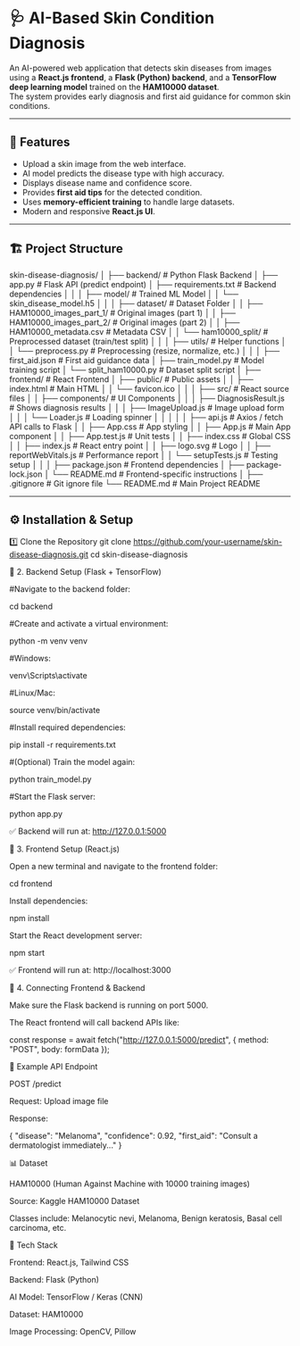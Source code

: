 # 🩺 AI-Based Skin Condition Diagnosis

An AI-powered web application that detects skin diseases from images using a **React.js frontend**, a **Flask (Python) backend**, and a **TensorFlow deep learning model** trained on the **HAM10000 dataset**.  
The system provides early diagnosis and first aid guidance for common skin conditions.

---

## 📌 Features
- Upload a skin image from the web interface.
- AI model predicts the disease type with high accuracy.
- Displays disease name and confidence score.
- Provides **first aid tips** for the detected condition.
- Uses **memory-efficient training** to handle large datasets.
- Modern and responsive **React.js UI**.

---

## 🏗 Project Structure
skin-disease-diagnosis/
│
├── backend/                         # Python Flask Backend
│   ├── app.py                        # Flask API (predict endpoint)
│   ├── requirements.txt              # Backend dependencies
│   │
│   ├── model/                        # Trained ML Model
│   │   └── skin_disease_model.h5
│   │
│   ├── dataset/                      # Dataset Folder
│   │   ├── HAM10000_images_part_1/   # Original images (part 1)
│   │   ├── HAM10000_images_part_2/   # Original images (part 2)
│   │   ├── HAM10000_metadata.csv     # Metadata CSV
│   │   └── ham10000_split/           # Preprocessed dataset (train/test split)
│   │
│   ├── utils/                        # Helper functions
│   │   └── preprocess.py             # Preprocessing (resize, normalize, etc.)
│   │
│   ├── first_aid.json                # First aid guidance data
│   ├── train_model.py                # Model training script
│   └── split_ham10000.py             # Dataset split script
│
├── frontend/                         # React Frontend
│   ├── public/                       # Public assets
│   │   ├── index.html                # Main HTML
│   │   └── favicon.ico
│   │
│   ├── src/                          # React source files
│   │   ├── components/               # UI Components
│   │   │   ├── DiagnosisResult.js    # Shows diagnosis results
│   │   │   ├── ImageUpload.js        # Image upload form
│   │   │   └── Loader.js             # Loading spinner
│   │   │
│   │   ├── api.js                    # Axios / fetch API calls to Flask
│   │   ├── App.css                   # App styling
│   │   ├── App.js                    # Main App component
│   │   ├── App.test.js               # Unit tests
│   │   ├── index.css                 # Global CSS
│   │   ├── index.js                  # React entry point
│   │   ├── logo.svg                  # Logo
│   │   ├── reportWebVitals.js        # Performance report
│   │   └── setupTests.js             # Testing setup
│   │
│   ├── package.json                  # Frontend dependencies
│   ├── package-lock.json
│   └── README.md                     # Frontend-specific instructions
│
├── .gitignore                        # Git ignore file
└── README.md                         # Main Project README

---

## ⚙️ Installation & Setup

1️⃣ Clone the Repository
git clone https://github.com/your-username/skin-disease-diagnosis.git
cd skin-disease-diagnosis

🔹 2. Backend Setup (Flask + TensorFlow)

#Navigate to the backend folder:

cd backend


#Create and activate a virtual environment:

python -m venv venv


#Windows:

venv\Scripts\activate


#Linux/Mac:

source venv/bin/activate


#Install required dependencies:

pip install -r requirements.txt


#(Optional) Train the model again:

python train_model.py


#Start the Flask server:

python app.py


✅ Backend will run at: http://127.0.0.1:5000

🔹 3. Frontend Setup (React.js)

Open a new terminal and navigate to the frontend folder:

cd frontend


Install dependencies:

npm install


Start the React development server:

npm start


✅ Frontend will run at: http://localhost:3000

🔹 4. Connecting Frontend & Backend

Make sure the Flask backend is running on port 5000.

The React frontend will call backend APIs like:

const response = await fetch("http://127.0.0.1:5000/predict", {
  method: "POST",
  body: formData
});

🧪 Example API Endpoint

POST /predict

Request: Upload image file

Response:

{
  "disease": "Melanoma",
  "confidence": 0.92,
  "first_aid": "Consult a dermatologist immediately..."
}

📊 Dataset

HAM10000 (Human Against Machine with 10000 training images)

Source: Kaggle HAM10000 Dataset

Classes include: Melanocytic nevi, Melanoma, Benign keratosis, Basal cell carcinoma, etc.

🚀 Tech Stack

Frontend: React.js, Tailwind CSS

Backend: Flask (Python)

AI Model: TensorFlow / Keras (CNN)

Dataset: HAM10000

Image Processing: OpenCV, Pillow
